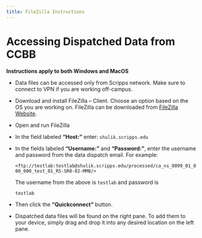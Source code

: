 ```yaml
---
title: FileZilla Instructions
---
```


# Accessing Dispatched Data from CCBB

**Instructions apply to both Windows and MacOS**

* Data files can be accessed only from Scripps network. Make sure to
    connect to VPN if you are working off-campus.

* Download and install FileZilla – Client. Choose an option based on
    the OS you are working on. FileZilla can be downloaded from
    <a href="https://filezilla-project.org/download.php?type=client">FileZilla
    Website</a>.

* Open and run FileZilla

* In the field labeled **“Host:”** enter:
    <code>shulik.scripps.edu</code>

* In the fields labeled **“Username:”** and **“Password:”**, enter the
    username and password from the data dispatch email. For example:
    
    `<ftp://testlab:testlab@shulik.scripps.edu/processed/ca_ns_0099_01_000_000_test_01_RS-SR0-02-MM0/>`
    
  The username from the above is `testlab` and password is
    
    `testlab`

* Then click the **“Quickconnect”** button.

* Dispatched data files will be found on the right pane. To add them
    to your device, simply drag and drop it into any desired location on
    the left pane.
